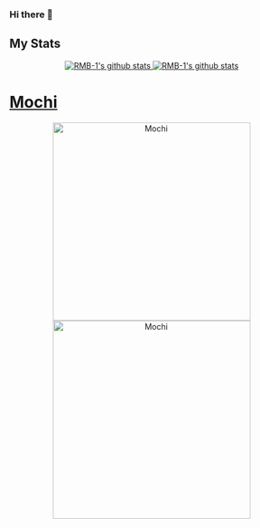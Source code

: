 ### Hi there 👋


## My Stats

<p align="center">
  <a href="https://github.com/RMB-1">
    <img src="https://github-readme-stats.vercel.app/api?username=RMB-1&count_private=true&include_all_commits=true&theme=tokyonight" alt="RMB-1's github stats">
    <img src="https://github-readme-stats.vercel.app/api/top-langs/?username=glitchii&show_icons=true&&layout=compact&theme=tokyonight" alt="RMB-1's github stats" />
</p>

# Mochi

<p align="center">
  <a href="https://botlist.me/bots/804376212138098750">
    <img src="https://botlist.me/api/v1/embed/804376212138098750" alt="Mochi" width="350">
  <a href="https://top.gg/bot/804376212138098750">
    <img src="https://top.gg/api/widget/804376212138098750.svg" alt="Mochi" width="350" />
  </a>
</p>
